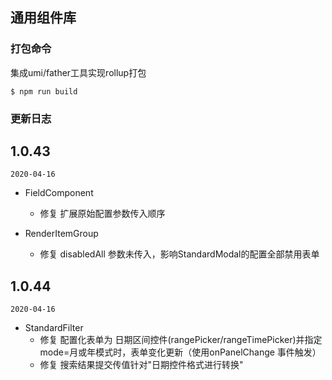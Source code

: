 ## 通用组件库

### 打包命令
集成umi/father工具实现rollup打包

```
$ npm run build
```

### 更新日志

## 1.0.43
`2020-04-16`

- FieldComponent
  - 修复 扩展原始配置参数传入顺序
  
- RenderItemGroup
  - 修复 disabledAll 参数未传入，影响StandardModal的配置全部禁用表单

## 1.0.44
`2020-04-16`

- StandardFilter
  - 修复 配置化表单为 日期区间控件(rangePicker/rangeTimePicker)并指定mode=月或年模式时，表单变化更新（使用onPanelChange 事件触发）
  - 修复 搜索结果提交传值针对"日期控件格式进行转换"
